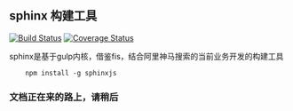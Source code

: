 sphinx 构建工具
---

[![Build Status](https://travis-ci.org/smocean/sphinxjs.svg?branch=master)](https://travis-ci.org/smocean/sphinxjs)  [![Coverage Status](https://coveralls.io/repos/github/smocean/sphinxjs/badge.svg?branch=master)](https://coveralls.io/github/smocean/sphinxjs?branch=master)

sphinx是基于gulp内核，借鉴fis，结合阿里神马搜索的当前业务开发的构建工具

```
	npm install -g sphinxjs
```

### 文档正在来的路上，请稍后


